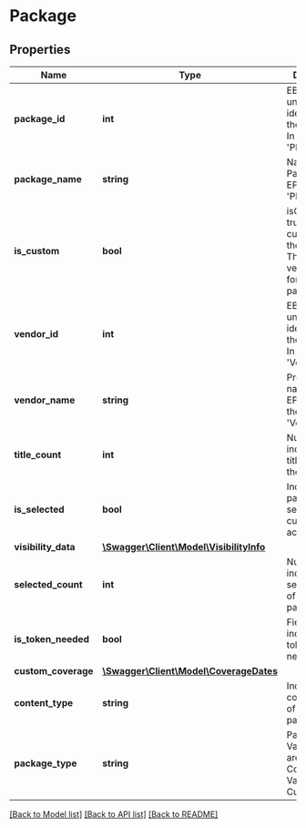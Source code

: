 # Package

## Properties
Name | Type | Description | Notes
------------ | ------------- | ------------- | -------------
**package_id** | **int** | EBSCO KB&#x27;s unique identifier for the package.  In EPKB, this is &#x27;PkgID&#x27;. | 
**package_name** | **string** | Name of the Package. In EPKB, this is &#x27;PkgName&#x27;. | 
**is_custom** | **bool** | isCustom is true if a customer is the vendor.  The customer vendor is used for custom packages. | [optional] 
**vendor_id** | **int** | EBSCO KB&#x27;s unique identifier for the provider.  In EPKB, this is &#x27;VendorID&#x27;. | [optional] 
**vendor_name** | **string** | Provider name.  In EPKB, this is the &#x27;VendorName&#x27;. | [optional] 
**title_count** | **int** | Numeric value indicating the title count of the package. | [optional] 
**is_selected** | **bool** | Indicates if the packages is selected in a customer&#x27;s account. | [optional] 
**visibility_data** | [**\Swagger\Client\Model\VisibilityInfo**](VisibilityInfo.md) |  | [optional] 
**selected_count** | **int** | Numeric value indicating the selected count of the package. | [optional] 
**is_token_needed** | **bool** | Field to indicate if a token is needed | [optional] 
**custom_coverage** | [**\Swagger\Client\Model\CoverageDates**](CoverageDates.md) |  | [optional] 
**content_type** | **string** | Indicates the content type of the package. | [optional] 
**package_type** | **string** | Package Type.  Valid values are Selectable, Complete, Variable and Custom. | [optional] 

[[Back to Model list]](../README.md#documentation-for-models) [[Back to API list]](../README.md#documentation-for-api-endpoints) [[Back to README]](../README.md)

